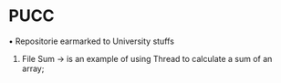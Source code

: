 # PUCC

  • Repositorie earmarked to University stuffs
  
  1) File Sum -> is an example of using Thread to calculate a sum of an array;
